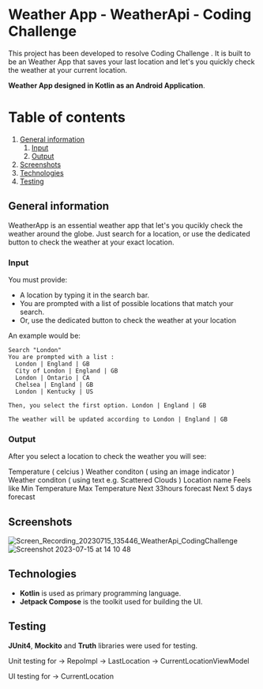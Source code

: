 # Weather App - WeatherApi - Coding Challenge

This project has been developed to resolve Coding Challenge . It is built to be an Weather App that saves your last location and let's you quickly check the weather at your current location.

**Weather App designed in Kotlin as an Android Application**.

# Table of contents
1. [General information](#general-information)
   1. [Input](#input)
   2. [Output](#output)
2. [Screenshots](#screenshots)
3. [Technologies](#technologies)
4. [Testing](#testing)


## General information

WeatherApp is an essential weather app that let's you qucikly check the weather around the globe. Just search for a location, or use the dedicated button to check the weather at your exact location.

### Input

You must provide:
* A location by typing it in the search bar.
* You are prompted with a list of possible locations that match your search.
* Or, use the dedicated button to check the weather at your location



An example would be:
```
Search "London"
You are prompted with a list :
  London | England | GB
  City of London | England | GB
  London | Ontario | CA
  Chelsea | England | GB
  London | Kentucky | US

Then, you select the first option. London | England | GB

The weather will be updated according to London | England | GB

```

### Output

After you select a location to check the weather you will see:

  Temperature ( celcius )
  Weather conditon ( using an image indicator )
  Weather conditon ( using text e.g. Scattered Clouds )
  Location name
  Feels like
  Min Temperature
  Max Temperature
  Next 33hours forecast
  Next 5 days forecast
  
## Screenshots

![Screen_Recording_20230715_135446_WeatherApi_CodingChallenge](https://github.com/vldtc/WeatherApi_CodingChallenge/assets/129045490/c52007a9-8f2f-438e-bbb9-86c3947a305b) ![Screenshot 2023-07-15 at 14 10 48](https://github.com/vldtc/WeatherApi_CodingChallenge/assets/129045490/e65e505c-2c20-4b55-a1b8-bd06dc852cc3)

## Technologies

- **Kotlin** is used as primary programming language.
- **Jetpack Compose** is the toolkit used for building the UI.

## Testing

**JUnit4**, **Mockito** and **Truth** libraries were used for testing.

Unit testing for 
  -> RepoImpl
  -> LastLocation
  -> CurrentLocationViewModel

UI testing for 
  -> CurrentLocation
